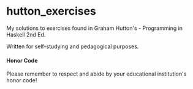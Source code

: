# hutton_exercises

My solutions to exercises found in Graham Hutton's - Programming in Haskell 2nd Ed.

Written for self-studying and pedagogical purposes. 


#### Honor Code

Please remember to respect and abide by your educational institution's honor code!